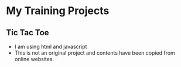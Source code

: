 # My Training Projects

## Tic Tac Toe

* I am using html and javascript
* This is not an original project and contents have been copied from online websites.